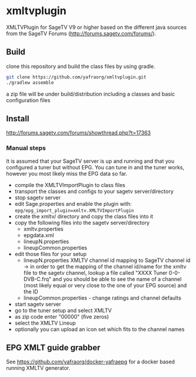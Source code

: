 # xmltvplugin
XMLTVPlugin for SageTV V9 or higher based on the different java sources from the
SageTV Forums (http://forums.sagetv.com/forums/).

## Build
clone this repository and build the class files by using gradle.

```bash
git clone https://github.com/yafraorg/xmltvplugin.git
./gradlew assemble
```

a zip file will be under build/distribution including a classes and basic configuration files

## Install
http://forums.sagetv.com/forums/showthread.php?t=17363

### Manual steps
It is assumed that your SageTV server is up and running and that you configured a tuner but without EPG. You can
tune in and the tuner works, however you most likely miss the EPG data so far.

 * compile the XMLTVImportPlugin to class files
 * transport the classes and configs to your sagetv server/directory
 * stop sagetv server
 * edit Sage.properties and enable the plugin with: ``epg/epg_import_plugin=xmltv.XMLTVImportPlugin``
 * create the xmltv/ directory and copy the class files into it
 * copy the following files into the sagetv server/directory
   * xmltv.properties
   * epgdata.xml
   * lineupN.properties
   * lineupCommon.properties
 * edit those files for your setup
   * lineupN.properties XMLTV channel id mapping to SageTV channel id -> in order to get the mapping of the
     channel id/name for the xmltv file to the sagetv channel, lookup a file called "XXXX Tuner 0-0-DVB-C.frq"
     and you should be able to see the name of a channel (most likely equal or very close to the one
     of your EPG source) and the ID
   * lineupCommon.properties - change ratings and channel defaults
 * start sagetv server
 * go to the tuner setup and select XMLTV
 * as zip code enter "00000" (five zeros)
 * select the XMLTV Lineup
 * optionally you can upload an icon set which fits to the channel names

## EPG XMLT guide grabber
See https://github.com/yafraorg/docker-yafraepg for a docker based running XMLTV generator.
